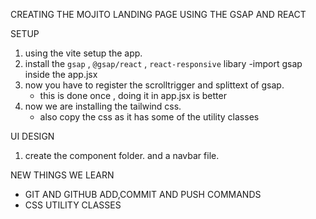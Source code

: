 CREATING THE MOJITO LANDING PAGE USING THE GSAP AND REACT

SETUP 
1. using the vite setup the app.
2. install the `gsap` , `@gsap/react` , `react-responsive` libary
    -import gsap inside the app.jsx
3. now you have to register the scrolltrigger and splittext of gsap. 
    - this is done once , doing it in app.jsx is better 
4. now we are installing the tailwind css.
    - also copy the css as it has some of the utility classes 

UI DESIGN 
1. create the component folder. and a navbar file.


























NEW THINGS WE LEARN
- GIT AND GITHUB ADD,COMMIT AND PUSH COMMANDS
- CSS UTILITY CLASSES